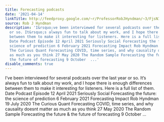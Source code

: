 ```yaml
---
title: Forecasting podcasts
date: '2021-04-14'
linkTitle: http://feedproxy.google.com/~r/ProfessorRobJHyndman/~3/FjsNIW4SCYg/
source: Rob J Hyndman
description: 'I&rsquo;ve been interviewed for several podcasts over the last year
  or so. It&rsquo;s always fun to talk about my work, and I hope there is enough differences
  between them to make it interesting for listeners. Here is a full list of them.
  Date Podcast Episode 12 April 2021 Seriously Social Forecasting the future: the
  science of prediction 6 February 2021 Forecasting Impact Rob Hyndman 19 July 2020
  The Curious Quant Forecasting COVID, time series, and why causality doesnt matter
  as much as you think‪ 27 May 2020 The Random Sample Forecasting the future &amp;
  the future of forecasting 9 October  ...'
disable_comments: true
---
```

I&rsquo;ve been interviewed for several podcasts over the last year or so. It&rsquo;s always fun to talk about my work, and I hope there is enough differences between them to make it interesting for listeners. Here is a full list of them. Date Podcast Episode 12 April 2021 Seriously Social Forecasting the future: the science of prediction 6 February 2021 Forecasting Impact Rob Hyndman 19 July 2020 The Curious Quant Forecasting COVID, time series, and why causality doesnt matter as much as you think‪ 27 May 2020 The Random Sample Forecasting the future &amp; the future of forecasting 9 October  ...